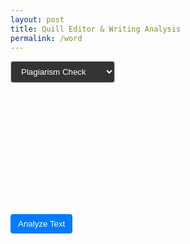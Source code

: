 ```yaml
---
layout: post
title: Quill Editor & Writing Analysis
permalink: /word
---
```


<link href="https://cdn.quilljs.com/1.3.7/quill.snow.css" rel="stylesheet">
<script src="https://cdn.quilljs.com/1.3.7/quill.min.js"></script>

<script src="https://cdn.jsdelivr.net/npm/marked/marked.min.js"></script>

<style>
/* Target the output container */
#output {
    /* Ensure long content and formatting is handled correctly */
    padding: 10px;
    /* Allows text to wrap naturally inside the div */
    word-wrap: break-word;
    overflow-wrap: break-word;
}

.controls {
    margin: 10px 0;
    display: flex;
    gap: 10px;
    flex-wrap: wrap;
    align-items: center;
}

.control-group {
    display: flex;
    flex-direction: column;
    gap: 5px;
}

label {
    font-weight: bold;
    font-size: 14px;
}

select {
    padding: 8px 12px;
    border-radius: 4px;
    border: 1px solid #ccc;
    color: white;
    background-color: #333;
}

button {
    padding: 8px 12px;
    border-radius: 4px;
    border: 1px solid #ccc;
    background-color: #007bff;
    color: white;
    border: none;
    cursor: pointer;
}

button:hover {
    background-color: #0056b3;
}

.sample-text {
    display: none;
}
</style>

<div class="controls">
    <div class="control-group">
        <select id="analysisMode">
            <option value="plagiarism">Plagiarism Check</option>
            <option value="thesis">Thesis Building</option>
            <option value="five-paragraph">5-Paragraph Outline</option>
            <option value="research">Research Paper</option>
        </select>
    </div>
</div>

<div id="quill-editor" style="height: 200px;"></div>
<button id="checkBtn">Analyze Text</button>
<div id="output"></div>

<!-- Hidden sample texts -->
<div class="sample-text" data-type="plagiarism">
Literature has shaped culture and society through memorable phrases that continue to resonate today. For example, `It was the best of times, it was the worst of times` captures the contrasts of life in a way that still feels relevant. Another famous phrase, `Romeo, Romeo, where art thou`, has been quoted in countless settings as a symbol of love and longing. Likewise, in film and popular culture, lines such as `Frankly Scarlett, I don't give a damn` are recognized across generations.
</div>

<div class="sample-text" data-type="plagiarism">
The concept of artificial intelligence has evolved dramatically since the 1950s. Early pioneers like Alan Turing proposed that machines could think, leading to what we now call the Turing Test. Modern AI systems can process natural language, recognize images, and even create art. As we move forward, questions about AI ethics and human-AI collaboration become increasingly important for society.
</div>

<div class="sample-text" data-type="plagiarism">
Climate change represents one of the most pressing challenges of our time. Scientists worldwide have documented rising global temperatures, melting ice caps, and changing weather patterns. The Paris Agreement brought nations together to address these issues, though implementation remains challenging. Individual actions, while important, must be combined with systemic changes to create meaningful impact.
</div>

<div class="sample-text" data-type="thesis">
Social media has fundamentally changed how people communicate and share information. While it has connected people across the globe and democratized access to information, it has also contributed to the spread of misinformation and created new forms of social anxiety. This paper will examine both the positive and negative impacts of social media on modern society, arguing that regulation and digital literacy education are essential for maximizing benefits while minimizing harm.
</div>

<div class="sample-text" data-type="five-paragraph">
Technology education should be mandatory in all elementary schools. First, students need digital literacy skills to succeed in the modern workforce. Second, early exposure to coding and computational thinking develops problem-solving abilities. Third, technology education helps bridge the digital divide by ensuring all students have equal access to these essential skills. Therefore, investing in technology education at the elementary level is crucial for preparing students for their future careers and creating a more equitable society.
</div>

<div class="sample-text" data-type="research">
Recent studies in cognitive psychology have revealed new insights into how memory formation works in the human brain. Researchers at several universities have used advanced neuroimaging techniques to observe real-time neural activity during learning tasks. Their findings suggest that sleep plays a more crucial role in memory consolidation than previously understood. This research has important implications for educational practices and therapeutic interventions for memory-related disorders.
</div>

<script type="module">
    // API Endpoint
    import { pythonURI, fetchOptions } from '{{ site.baseurl }}/assets/js/api/config.js';

    const ENDPOINT = `${pythonURI}/api/gemini`;

    // Analysis prompts for different modes
    const ANALYSIS_PROMPTS = {
        plagiarism: "Please look at this text for correct academic citations, and recommend APA references for each area of concern: ",
        thesis: "Please analyze this text for thesis development. Check for clear thesis statement, supporting arguments, and overall coherence: ",
        "five-paragraph": "Please analyze this text for 5-paragraph essay structure. Check for introduction with thesis, three body paragraphs with supporting details, and conclusion: ",
        research: "Please analyze this text for research paper quality. Check for proper academic tone, evidence-based arguments, and scholarly writing style: "
    };

    document.addEventListener("DOMContentLoaded", function() {
        var quill = new Quill('#quill-editor', {
            theme: 'snow'
        });

        // Load a random sample on page load
        loadRandomSample();

        // Analyze Text button
        document.getElementById("checkBtn").onclick = function() {
            const text = quill.getText();
            const mode = document.getElementById("analysisMode").value;
            const outputDiv = document.getElementById("output");
            outputDiv.textContent = "⏳ Analyzing...";

            const prompt = ANALYSIS_PROMPTS[mode] || ANALYSIS_PROMPTS.plagiarism;

            fetch(ENDPOINT, {
                ...fetchOptions,
                method: "POST",
                body: JSON.stringify({
                    prompt: prompt,
                    text: text
                })
            })
            .then(resp => {
                if (!resp.ok) return resp.text().then(text => { throw new Error(text); });
                return resp.json();
            })
            .then(result => {
                if (result.error || result.message) {
                    // Handle error responses - use the message from API
                    let errorMsg = result.error || result.message || "Unknown error";

                    // Add error code if present
                    if (result.error_code) {
                        errorMsg += ` (Error ${result.error_code})`;
                    }

                    outputDiv.textContent = "⚠️ " + errorMsg;

                    // Special handling for authentication errors
                    if (result.message && result.message.includes("Authentication")) {
                        outputDiv.textContent += " (Login required)";
                    }
                } else if (result.success && result.text) {
                    // Handle successful response - the analysis is in result.text
                    const markdown = result.text;

                    // Convert the Markdown content into fully styled HTML
                    const htmlContent = marked.parse(markdown);

                    // Insert the formatted HTML into the output div
                    outputDiv.innerHTML = htmlContent;
                } else {
                    outputDiv.textContent = "✅ Analysis complete: No clear analysis provided by the backend.";
                }
            })
            .catch(e => {
                outputDiv.textContent = "⚠️ Fetch Error: " + e;
            });
        };

        function loadRandomSample() {
            const mode = document.getElementById("analysisMode").value;
            const samples = document.querySelectorAll(`.sample-text[data-type="${mode}"]`);

            if (samples.length === 0) {
                // Fallback to plagiarism samples if mode has no samples
                const fallbackSamples = document.querySelectorAll('.sample-text[data-type="plagiarism"]');
                if (fallbackSamples.length > 0) {
                    const randomIndex = Math.floor(Math.random() * fallbackSamples.length);
                    quill.setText(fallbackSamples[randomIndex].textContent.trim());
                }
                return;
            }

            const randomIndex = Math.floor(Math.random() * samples.length);
            quill.setText(samples[randomIndex].textContent.trim());
        }

        // Update sample when analysis mode changes
        document.getElementById("analysisMode").onchange = function() {
            loadRandomSample();
        };
    });
</script>
